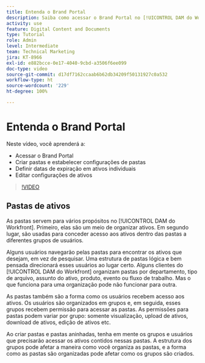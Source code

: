```yaml
---
title: Entenda o Brand Portal
description: Saiba como acessar o Brand Portal no [!UICONTROL DAM do Workfront], criar pastas, definir datas de expiração em ativos individuais e editar configurações de ativos.
activity: use
feature: Digital Content and Documents
type: Tutorial
role: Admin
level: Intermediate
team: Technical Marketing
jira: KT-8966
exl-id: e882bcce-0e17-4040-9cbd-a3506f6ee099
doc-type: video
source-git-commit: d17df7162ccaab6b62db34209f50131927c0a532
workflow-type: ht
source-wordcount: '229'
ht-degree: 100%

---
```


# Entenda o Brand Portal

Neste vídeo, você aprenderá a:

* Acessar o Brand Portal
* Criar pastas e estabelecer configurações de pastas
* Definir datas de expiração em ativos individuais
* Editar configurações de ativos

>[!VIDEO](https://video.tv.adobe.com/v/335229/?quality=12&learn=on&enablevpops)

## Pastas de ativos

As pastas servem para vários propósitos no [!UICONTROL DAM do Workfront]. Primeiro, elas são um meio de organizar ativos. Em segundo lugar, são usadas para conceder acesso aos ativos dentro das pastas a diferentes grupos de usuários.

Alguns usuários navegarão pelas pastas para encontrar os ativos que desejam, em vez de pesquisar. Uma estrutura de pastas lógica e bem pensada direcionará esses usuários ao lugar certo. Alguns clientes do [!UICONTROL DAM do Workfront] organizam pastas por departamento, tipo de arquivo, assunto do ativo, produto, evento ou fluxo de trabalho. Mas o que funciona para uma organização pode não funcionar para outra.

As pastas também são a forma como os usuários recebem acesso aos ativos. Os usuários são organizados em grupos e, em seguida, esses grupos recebem permissão para acessar as pastas. As permissões para pastas podem variar por grupo: somente visualização, upload de ativos, download de ativos, edição de ativos etc.

Ao criar pastas e pastas aninhadas, tenha em mente os grupos e usuários que precisarão acessar os ativos contidos nessas pastas. A estrutura dos grupos pode afetar a maneira como você organiza as pastas, e a forma como as pastas são organizadas pode afetar como os grupos são criados.
